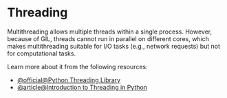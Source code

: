 # Threading

Multithreading allows multiple threads within a single process. However, because of GIL, threads cannot run in parallel on different cores, which makes multithreading suitable for I/O tasks (e.g., network requests) but not for computational tasks.

Learn more about it from the following resources:

- [@official@Python Threading Library](https://docs.python.org/3/library/threading.html)
- [@article@Introduction to Threading in Python](https://realpython.com/intro-to-python-threading/)